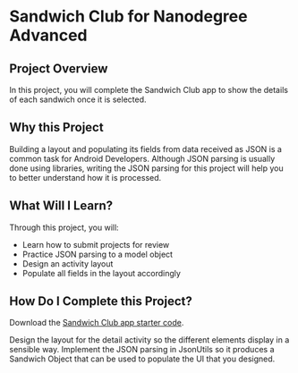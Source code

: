 <h1>Sandwich Club for Nanodegree Advanced</h1>

<h2>Project Overview</h2>
In this project, you will complete the Sandwich Club app to show the details of each sandwich once it is selected.

<h2>Why this Project</h2>
Building a layout and populating its fields from data received as JSON is a common task for Android Developers. Although JSON parsing is usually done using libraries, writing the JSON parsing for this project will help you to better understand how it is processed.

<h2>What Will I Learn?</h2>
Through this project, you will:

<ul>
<li>Learn how to submit projects for review</li>
<li>Practice JSON parsing to a model object</li>
<li>Design an activity layout</li>
<li>Populate all fields in the layout accordingly</li>
</ul>

<h2>How Do I Complete this Project?</h2>
Download the <a href=https://github.com/udacity/sandwich-club-starter-code"" target="_blank">Sandwich Club app starter code</a>.

Design the layout for the detail activity so the different elements display in a sensible way. Implement the JSON parsing in JsonUtils so it produces a Sandwich Object that can be used to populate the UI that you designed.
